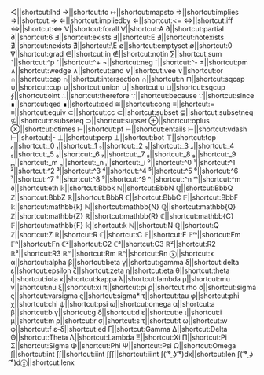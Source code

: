 ◁||shortcut:lhd
→||shortcut:to
↦||shortcut:mapsto
⇒||shortcut:implies
⇒||shortcut:=>
⇐||shortcut:impliedby
⇐||shortcut:<=
⇔||shortcut:iff
⇔||shortcut:<=>
∀||shortcut:forall
∀||shortcut:A
∂||shortcut:partial
∂||shortcut:6
∃||shortcut:exists
∃||shortcut:E
∄||shortcut:notexists
∄||shortcut:nexists
∄||shortcut:\E
∅||shortcut:emptyset
∅||shortcut:0
∇||shortcut:grad
∈||shortcut:in
∉||shortcut:notin
∑||shortcut:sum
⁺||shortcut:^p
⁺||shortcut:^+
¬||shortcut:neg
⁻||shortcut:^-
±||shortcut:pm
∧||shortcut:wedge
∧||shortcut:and
∨||shortcut:vee
∨||shortcut:or
∩||shortcut:cap
∩||shortcut:intersection
∩||shortcut:n
⊓||shortcut:sqcap
∪||shortcut:cup
∪||shortcut:union
∪||shortcut:u
⊔||shortcut:sqcup
∮||shortcut:oint
∴||shortcut:therefore
∵||shortcut:because
∵||shortcut:since
∎||shortcut:qed
∎||shortcut:qed
≅||shortcut:cong
≡||shortcut:=
≡||shortcut:equiv
⊂||shortcut:cc
⊂||shortcut:subset
⊊||shortcut:subsetneq
⊈||shortcut:nsubseteq
⊃||shortcut:supset
⊕||shortcut:oplus
⊗||shortcut:otimes
⊢||shortcut:pf
⊢||shortcut:entails
⊢||shortcut:vdash
⊢||shortcut:|-
⊥||shortcut:perp
⊥||shortcut:bot
⊤||shortcut:top
₀||shortcut:_0
₁||shortcut:_1
₂||shortcut:_2
₃||shortcut:_3
₄||shortcut:_4
₅||shortcut:_5
₆||shortcut:_6
₇||shortcut:_7
₈||shortcut:_8
₉||shortcut:_9
ₘ||shortcut:_m
ₙ||shortcut:_n
ᵢ||shortcut:_i
⁰||shortcut:^0
¹||shortcut:^1
²||shortcut:^2
³||shortcut:^3
⁴||shortcut:^4
⁵||shortcut:^5
⁶||shortcut:^6
⁷||shortcut:^7
⁸||shortcut:^8
⁹||shortcut:^9
ⁿ||shortcut:^n
ᵐ||shortcut:^m
ð||shortcut:eth
𝕜||shortcut:Bbbk
ℕ||shortcut:BbbN
ℚ||shortcut:BbbQ
ℤ||shortcut:BbbZ
ℝ||shortcut:BbbR
ℂ||shortcut:BbbC
𝔽||shortcut:BbbF
𝕜||shortcut:mathbb{k}
ℕ||shortcut:mathbb{N}
ℚ||shortcut:mathbb{Q}
ℤ||shortcut:mathbb{Z}
ℝ||shortcut:mathbb{R}
ℂ||shortcut:mathbb{C}
𝔽||shortcut:mathbb{F}
𝕜||shortcut:k
ℕ||shortcut:N
ℚ||shortcut:Q
ℤ||shortcut:Z
ℝ||shortcut:R
ℂ||shortcut:C
𝔽||shortcut:F
𝔽ᵐ||shortcut:Fm
𝔽ⁿ||shortcut:Fn
ℂ²||shortcut:C2
ℂ³||shortcut:C3
ℝ²||shortcut:R2
ℝ³||shortcut:R3
ℝᵐ||shortcut:Rm
ℝⁿ||shortcut:Rn
ⓧ||shortcut:x
α||shortcut:alpha
β||shortcut:beta
γ||shortcut:gamma
δ||shortcut:delta
ε||shortcut:epsilon
ζ||shortcut:zeta
η||shortcut:eta
θ||shortcut:theta
ι||shortcut:iota
κ||shortcut:kappa
λ||shortcut:lambda
μ||shortcut:mu
ν||shortcut:nu
ξ||shortcut:xi
π||shortcut:pi
ρ||shortcut:rho
σ||shortcut:sigma
ς||shortcut:varsigma
ς||shortcut:sigma*
τ||shortcut:tau
φ||shortcut:phi
χ||shortcut:chi
ψ||shortcut:psi
ω||shortcut:omega
α||shortcut:a
β||shortcut:b
γ||shortcut:g
δ||shortcut:d
ε||shortcut:e
ι||shortcut:i
μ||shortcut:m
ρ||shortcut:r
σ||shortcut:s
τ||shortcut:t
ω||shortcut:w
φ||shortcut:f
ε-δ||shortcut:ed
Γ||shortcut:Gamma
Δ||shortcut:Delta
Θ||shortcut:Theta
Λ||shortcut:Lambda
Ξ||shortcut:Xi
Π||shortcut:Pi
Σ||shortcut:Sigma
Φ||shortcut:Phi
Ψ||shortcut:Psi
Ω||shortcut:Omega
∫||shortcut:int
∫∫||shortcut:iint
∫∫∫||shortcut:iiint
∫( ͡° ͜ʖ ͡°)dx||shortcut:len
∫( ͡° ͜ʖ ͡°)dⓧ||shortcut:lenx